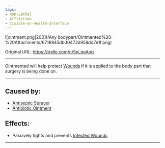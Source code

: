 ```yaml
---
tags:
- Non-Lethal
- Affliction
- Visible-on-Health-Interface
---
```


![ointment.png\|200](/Any bodypart/Ointmented%20-%20Attachments/6718845db30472d958dd7e1f.png)

Original URL: https://trello.com/c/5nLqeAoq

---

Ointmented will help protect [Wounds](archived/Wounds.md) if it is applied to the body part that surgery is being done on.

---

## Caused by:

- [Antiseptic Sprayer](../Items/Antiseptic%20Sprayer.md)
- [Antibiotic Ointment](../Items/Antibiotic%20Ointment.md)

## Effects:

- Passively fights and prevents [Infected Wounds](Infected%20Wounds.md)

---

